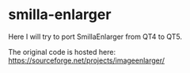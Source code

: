 # smilla-enlarger
Here I will try to port SmillaEnlarger from QT4 to QT5. 

The original code is hosted here: https://sourceforge.net/projects/imageenlarger/
